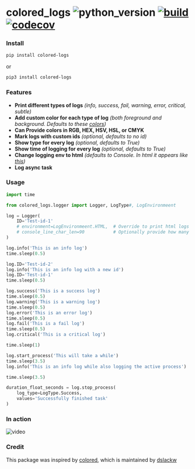 # colored_logs ![python_version](https://img.shields.io/static/v1?label=Python&message=3.5%20|%203.6%20|%203.7&color=blue) [![build](https://travis-ci.com/kopensource/colored_logs.svg?branch=develop)](https://travis-ci.com/github/kopensource/colored_logs) [![codecov](https://codecov.io/gh/kopensource/colored_logs/branch/master/graph/badge.svg)](https://codecov.io/gh/kopensource/colored_logs)

### Install
```Bash
pip install colored-logs
```
or
```Bash
pip3 install colored-logs
```

### Features
* __Print different types of logs__ _(info, success, fail, warning, error, critical, subtle)_
* __Add custom color for each type of log__ _(both foreground and background. Defaults to these [colors](https://coolors.co/b4aea8-3ea966-c8553d-f28f3b-a22b24-f3f3f3-982720-2bc4e9-918b86))_
* __Can Provide colors in RGB, HEX, HSV, HSL, or CMYK__
* __Mark logs with custom ids__ _(optional, defaults to no id)_
* __Show type for every log__ _(optional, defaults to True)_
* __Show time of logging for every log__ _(optional, defaults to True)_
* __Change logging env to html__ _(defaults to Console. In html it appears like [this](https://jsfiddle.net/s2b4zpdq/))_
* __Log async task__

### Usage
```Python
import time

from colored_logs.logger import Logger, LogType#, LogEnvironmeent

log = Logger(
    ID='Test-id-1'
    # environment=LogEnvironmeent.HTML,  # Override to print html logs
    # console_line_char_len=90           # Optionally provide how many chars does fir in one consolee line
)

log.info('This is an info log')
time.sleep(0.5)

log.ID='Test-id-2'
log.info('This is an info log with a new id')
log.ID='Test-id-1'
time.sleep(0.5)

log.success('This is a success log')
time.sleep(0.5)
log.warning('This is a warning log')
time.sleep(0.5)
log.error('This is an error log')
time.sleep(0.5)
log.fail('This is a fail log')
time.sleep(0.5)
log.critical('This is a critical log')

time.sleep(1)

log.start_process('This will take a while')
time.sleep(3.5)
log.info('This is an info log while also logging the active process')

time.sleep(3.5)

duration_float_seconds = log.stop_process(
    log_type=LogType.Success,
    values='Successfully finished task'
)
```

### In action
![video](https://thumbs.gfycat.com/PleasingLikableGrouper-size_restricted.gif)

### Credit
This package was inspired by [colored](https://pypi.org/project/colored/), which is maintained by [dslackw](https://pypi.org/user/dslackw/)

